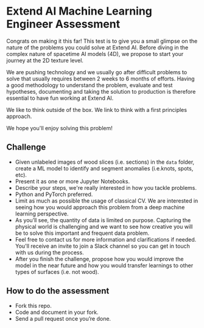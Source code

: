 # Extend AI Machine Learning Engineer Assessment
Congrats on making it this far! This test is to give you a small glimpse on the nature of the problems you could solve at Extend AI. Before diving in the complex nature of spacetime AI models (4D), we propose to start your journey at the 2D texture level.

We are pushing technology and we usually go after difficult problems to solve that usually requires between 2 weeks to 6 months of efforts. Having a good methodology to understand the problem, evaluate and test hypotheses, documenting and taking the solution to production is therefore essential to have fun working at Extend AI.

We like to think outside of the box. We link to think with a first principles approach.

We hope you'll enjoy solving this problem!

## Challenge
- Given unlabeled images of wood slices (i.e. sections) in the `data` folder, create a ML model to identify and segment anomalies (i.e.knots, spots, etc).
- Present it as one or more Jupyter Notebooks.
- Describe your steps, we're really interested in how you tackle problems.
- Python and PyTorch preferred.
- Limit as much as possible the usage of classical CV. We are interested in seeing how you would approach this problem from a deep machine learning perspective. 
- As you’ll see, the quantity of data is limited on purpose. Capturing the physical world is challenging and we want to see how creative you will be to solve this important and frequent data problem.
- Feel free to contact us for more information and clarifications if needed. You'll receive an invite to join a Slack channel so you can get in touch with us during the process.
- After you finish the challenge, propose how you would improve the model in the near future and how you would transfer learnings to other types of surfaces (i.e. not wood).

## How to do the assessment
- Fork this repo. 
- Code and document in your fork. 
- Send a pull request once you’re done.
